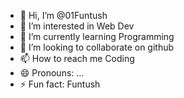 - 👋 Hi, I’m @01Funtush
- 👀 I’m interested in Web Dev
- 🌱 I’m currently learning Programming
- 💞️ I’m looking to collaborate on github
- 📫 How to reach me Coding 
- 😄 Pronouns: ...
- ⚡ Fun fact: Funtush

<!---
01Funtush/01Funtush is a ✨ special ✨ repository because its `README.md` (this file) appears on your GitHub profile.
You can click the Preview link to take a look at your changes.
--->
